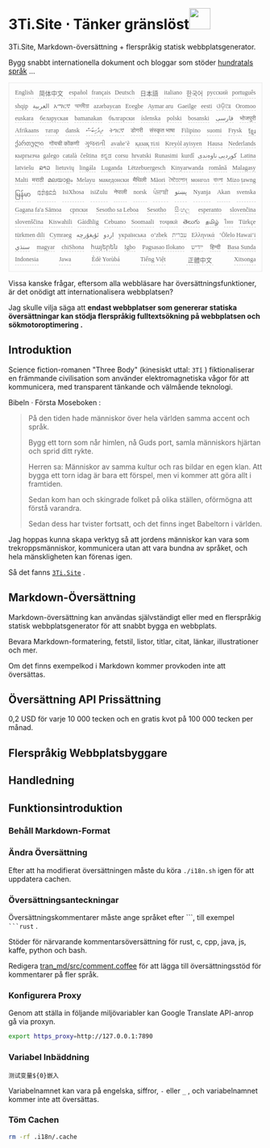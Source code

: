 <h1 style="justify-content:space-between">3Ti.Site ⋅ Tänker gränslöst<img src="//i-01.eu.org/3Ti/logo.svg" style="user-select:none;margin-top:-1px;width:42px"></h1>

3Ti.Site, Markdown-översättning + flerspråkig statisk webbplatsgenerator.

Bygg snabbt internationella dokument och bloggar som stöder [hundratals språk](https://github.com/i18n-site/node/blob/main/lang/src/index.js) ...

<pre class="langli" style="display:flex;flex-wrap:wrap;background:transparent;border:1px solid #eee;font-size:12px;box-shadow:0 0 3px inset #eee;padding:12px 5px 4px 12px;justify-content:space-between;"><style>pre.langli i{font-weight:300;font-family:s;margin-right:7px;margin-bottom:8px;font-style:normal;color:#666;border-bottom:1px dashed #ccc;}</style><i>English</i><i> 简体中文 </i><i>español</i><i>français</i><i>Deutsch</i><i> 日本語 </i><i>italiano</i><i>한국어</i><i>русский</i><i>português</i><i>shqip</i><i>‫العربية‬</i><i>አማርኛ</i><i>অসমীয়া</i><i>azərbaycan</i><i>Eʋegbe</i><i>Aymar aru</i><i>Gaeilge</i><i>eesti</i><i>ଓଡ଼ିଆ</i><i>Oromoo</i><i>euskara</i><i>беларуская</i><i>bamanakan</i><i>български</i><i>íslenska</i><i>polski</i><i>bosanski</i><i>‫فارسی‬</i><i>भोजपुरी</i><i>Afrikaans</i><i>татар</i><i>dansk</i><i>‫ދިވެހިބަސް‬</i><i>ትግርኛ</i><i>डोगरी</i><i>संस्कृत भाषा</i><i>Filipino</i><i>suomi</i><i>Frysk</i><i>ខ្មែរ</i><i>ქართული</i><i>गोंयची कोंकणी</i><i>ગુજરાતી</i><i>avañe’ẽ</i><i>қазақ тілі</i><i>Kreyòl ayisyen</i><i>Hausa</i><i>Nederlands</i><i>кыргызча</i><i>galego</i><i>català</i><i>čeština</i><i>ಕನ್ನಡ</i><i>corsu</i><i>hrvatski</i><i>Runasimi</i><i>kurdî</i><i>‫کوردیی ناوەندی‬</i><i>Latina</i><i>latviešu</i><i>ລາວ</i><i>lietuvių</i><i>lingála</i><i>Luganda</i><i>Lëtzebuergesch</i><i>Kinyarwanda</i><i>română</i><i>Malagasy</i><i>Malti</i><i>मराठी</i><i>മലയാളം</i><i>Melayu</i><i>македонски</i><i>मैथिली</i><i>Māori</i><i>মৈতৈলোন্</i><i>монгол</i><i>বাংলা</i><i>Mizo ṭawng</i><i>မြန်မာ</i><i>𞄀𞄄𞄰𞄩𞄍𞄜𞄰</i><i>IsiXhosa</i><i>isiZulu</i><i>नेपाली</i><i>norsk</i><i>ਪੰਜਾਬੀ</i><i>‫پښتو‬</i><i>Nyanja</i><i>Akan</i><i>svenska</i><i>Gagana fa'a Sāmoa</i><i>српски</i><i>Sesotho sa Leboa</i><i>Sesotho</i><i>සිංහල</i><i>esperanto</i><i>slovenčina</i><i>slovenščina</i><i>Kiswahili</i><i>Gàidhlig</i><i>Cebuano</i><i>Soomaali</i><i>тоҷикӣ</i><i>తెలుగు</i><i>தமிழ்</i><i>ไทย</i><i>Türkçe</i><i>türkmen dili</i><i>Cymraeg</i><i>‫ئۇيغۇرچە‬</i><i>‫اردو‬</i><i>українська</i><i>o‘zbek</i><i>‫עברית‬</i><i>Ελληνικά</i><i>ʻŌlelo Hawaiʻi</i><i>‫سنڌي‬</i><i>magyar</i><i>chiShona</i><i>հայերեն</i><i>Igbo</i><i>Pagsasao Ilokano</i><i>‫ייִדיש‬</i><i>हिन्दी</i><i>Basa Sunda</i><i>Indonesia</i><i>Jawa</i><i>Èdè Yorùbá</i><i>Tiếng Việt</i><i> 正體中文 </i><i>Xitsonga</i></pre>

Vissa kanske frågar, eftersom alla webbläsare har översättningsfunktioner, är det onödigt att internationalisera webbplatsen?

Jag skulle vilja säga att **endast webbplatser som genererar statiska översättningar kan stödja flerspråkig fulltextsökning på webbplatsen och sökmotoroptimering .**

## Introduktion

Science fiction-romanen &quot;Three Body&quot; (kinesiskt uttal: `3Tǐ` ) fiktionaliserar en främmande civilisation som använder elektromagnetiska vågor för att kommunicera, med transparent tänkande och välmående teknologi.

Bibeln · Första Moseboken :

> På den tiden hade människor över hela världen samma accent och språk.
>
> Bygg ett torn som når himlen, nå Guds port, samla människors hjärtan och sprid ditt rykte.
>
> Herren sa: Människor av samma kultur och ras bildar en egen klan. Att bygga ett torn idag är bara ett förspel, men vi kommer att göra allt i framtiden.
>
> Sedan kom han och skingrade folket på olika ställen, oförmögna att förstå varandra.
>
> Sedan dess har tvister fortsatt, och det finns inget Babeltorn i världen.

Jag hoppas kunna skapa verktyg så att jordens människor kan vara som trekroppsmänniskor, kommunicera utan att vara bundna av språket, och hela mänskligheten kan förenas igen.

Så det fanns [`3Ti.Site`](//3Ti.Site) .

## Markdown-Översättning

Markdown-översättning kan användas självständigt eller med en flerspråkig statisk webbplatsgenerator för att snabbt bygga en webbplats.

Bevara Markdown-formatering, fetstil, listor, titlar, citat, länkar, illustrationer och mer.

Om det finns exempelkod i Markdown kommer provkoden inte att översättas.

## Översättning API Prissättning

0,2 USD för varje 10 000 tecken och en gratis kvot på 100 000 tecken per månad.

## Flerspråkig Webbplatsbyggare

## Handledning

## Funktionsintroduktion

### Behåll Markdown-Format

### Ändra Översättning

Efter att ha modifierat översättningen måste du köra `./i18n.sh` igen för att uppdatera cachen.

### Översättningsanteckningar

Översättningskommentarer måste ange språket efter \```, till exempel ` ```rust` .

Stöder för närvarande kommentarsöversättning för rust, c, cpp, java, js, kaffe, python och bash.

Redigera [tran_md/src/comment.coffee](https://github.com/i18n-site/node/blob/main/tran_md/src/comment.coffee) för att lägga till översättningsstöd för kommentarer på fler språk.

### Konfigurera Proxy

Genom att ställa in följande miljövariabler kan Google Translate API-anrop gå via proxyn.

```bash
export https_proxy=http://127.0.0.1:7890
```

### Variabel Inbäddning

```
测试变量${0}嵌入
```

Variabelnamnet kan vara på engelska, siffror, `-` eller `_` , och variabelnamnet kommer inte att översättas.

### Töm Cachen

```bash
rm -rf .i18n/.cache
```

